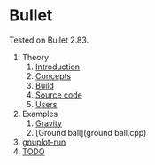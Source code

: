 # Bullet

Tested on Bullet 2.83.

1.  Theory
    1.  [Introduction](introduction.md)
    1.  [Concepts](concepts.md)
    1.  [Build](build.md)
    1.  [Source code](source-code.md)
    1.  [Users](users.md)
1.  Examples
    1.  [Gravity](gravity.cpp)
    1.  [Ground ball](ground ball.cpp)
1. 	[gnuplot-run](gnuplot-run)
1.  [TODO](TODO.md)
